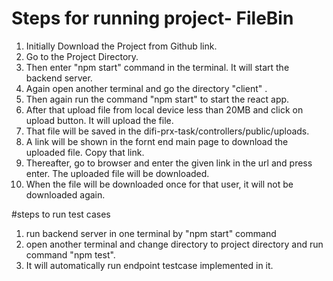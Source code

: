# Steps for running project- FileBin

1. Initially Download the Project from Github link.
2. Go to the Project Directory.
3. Then enter "npm start" command in the terminal. It will start the backend server.
4. Again open another terminal and go the directory "client" .
5. Then again run the command "npm start" to start the react app.
6. After that upload file from local device less than 20MB and click on upload button. It will upload the file.
7. That file will be saved in the difi-prx-task/controllers/public/uploads.
8. A link will be shown in the fornt end main page to download the uploaded file. Copy that link.
9. Thereafter, go to browser and enter the given link in the url and press enter. The uploaded file will be downloaded.
10. When the file will be downloaded once for that user, it will not be downloaded again.

#steps to run test cases

1. run backend server in one terminal by "npm start" command
2. open another terminal and change directory to project directory and run command "npm test".
3. It will automatically run endpoint testcase implemented in it.

